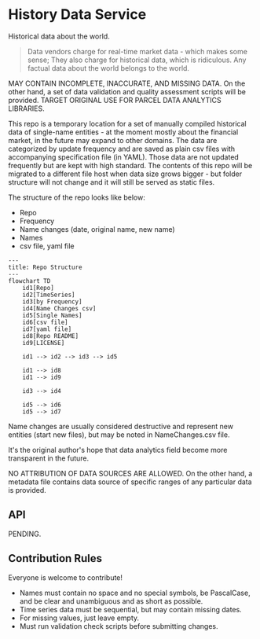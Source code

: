 # History Data Service

Historical data about the world.

> Data vendors charge for real-time market data - which makes some sense; They also charge for historical data, which is ridiculous. Any factual data about the world belongs to the world.

MAY CONTAIN INCOMPLETE, INACCURATE, AND MISSING DATA. On the other hand, a set of data validation and quality assessment scripts will be provided. TARGET ORIGINAL USE FOR PARCEL DATA ANALYTICS LIBRARIES.

This repo is a temporary location for a set of manually compiled historical data of single-name entities - at the moment mostly about the financial market, in the future may expand to other domains. The data are categorized by update frequency and are saved as plain csv files with accompanying specification file (in YAML). Those data are not updated frequently but are kept with high standard. The contents of this repo will be migrated to a different file host when data size grows bigger - but folder structure will not change and it will still be served as static files.

The structure of the repo looks like below:

* Repo
* Frequency
* Name changes (date, original name, new name)
* Names
* csv file, yaml file

```mermaid
---
title: Repo Structure
---
flowchart TD
    id1[Repo]
    id2[TimeSeries]
    id3[by Frequency]
    id4[Name Changes csv]
    id5[Single Names]
    id6[csv file]
    id7[yaml file]
    id8[Repo README]
    id9[LICENSE]

    id1 --> id2 --> id3 --> id5

    id1 --> id8
    id1 --> id9
    
    id3 --> id4

    id5 --> id6
    id5 --> id7
```

Name changes are usually considered destructive and represent new entities (start new files), but may be noted in NameChanges.csv file.

It's the original author's hope that data analytics field become more transparent in the future.

NO ATTRIBUTION OF DATA SOURCES ARE ALLOWED. On the other hand, a metadata file contains data source of specific ranges of any particular data is provided.

## API

PENDING.

<!--Will provide API for Parcel NExT tareting Pure 2 and Gospel.-->

## Contribution Rules

Everyone is welcome to contribute!

* Names must contain no space and no special symbols, be PascalCase, and be clear and unambiguous and as short as possible.
* Time series data must be sequential, but may contain missing dates.
* For missing values, just leave empty.
* Must run validation check scripts before submitting changes.
